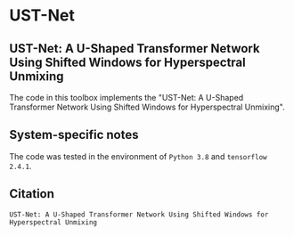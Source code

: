 # UST-Net
## UST-Net: A U-Shaped Transformer Network Using Shifted Windows for Hyperspectral Unmixing
The code in this toolbox implements the "UST-Net: A U-Shaped Transformer Network Using Shifted Windows for Hyperspectral Unmixing". 

## System-specific notes
The code was tested in the environment of `Python 3.8` and `tensorflow 2.4.1`.

## Citation
```
UST-Net: A U-Shaped Transformer Network Using Shifted Windows for Hyperspectral Unmixing
```
